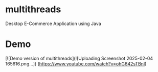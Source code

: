 # multithreads
Desktop E-Commerce Application using Java

# Demo
[![Demo version of multithreads](![Uploading Screenshot 2025-02-04 165616.png…])
(https://www.youtube.com/watch?v=ohG642sTBnI)
